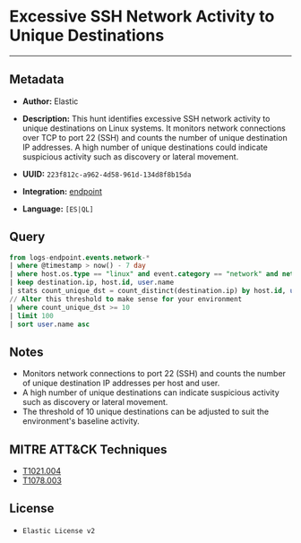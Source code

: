 # Excessive SSH Network Activity to Unique Destinations

---

## Metadata

- **Author:** Elastic
- **Description:** This hunt identifies excessive SSH network activity to unique destinations on Linux systems. It monitors network connections over TCP to port 22 (SSH) and counts the number of unique destination IP addresses. A high number of unique destinations could indicate suspicious activity such as discovery or lateral movement.

- **UUID:** `223f812c-a962-4d58-961d-134d8f8b15da`
- **Integration:** [endpoint](https://docs.elastic.co/integrations/endpoint)
- **Language:** `[ES|QL]`

## Query

```sql
from logs-endpoint.events.network-*
| where @timestamp > now() - 7 day
| where host.os.type == "linux" and event.category == "network" and network.transport == "tcp" and destination.port == 22 and source.port >= 49152
| keep destination.ip, host.id, user.name
| stats count_unique_dst = count_distinct(destination.ip) by host.id, user.name
// Alter this threshold to make sense for your environment
| where count_unique_dst >= 10
| limit 100
| sort user.name asc
```

## Notes

- Monitors network connections to port 22 (SSH) and counts the number of unique destination IP addresses per host and user.
- A high number of unique destinations can indicate suspicious activity such as discovery or lateral movement.
- The threshold of 10 unique destinations can be adjusted to suit the environment's baseline activity.
## MITRE ATT&CK Techniques

- [T1021.004](https://attack.mitre.org/techniques/T1021/004)
- [T1078.003](https://attack.mitre.org/techniques/T1078/003)

## License

- `Elastic License v2`
